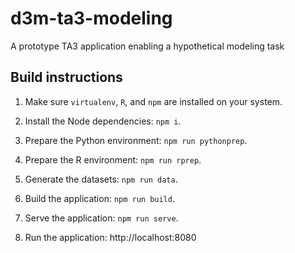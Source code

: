 # d3m-ta3-modeling
A prototype TA3 application enabling a hypothetical modeling task

## Build instructions

1. Make sure `virtualenv`, `R`, and `npm` are installed on your system.

2. Install the Node dependencies: `npm i`.

3. Prepare the Python environment: `npm run pythonprep`.

4. Prepare the R environment: `npm run rprep`.

5. Generate the datasets: `npm run data`.

6. Build the application: `npm run build`.

7. Serve the application: `npm run serve`.

8. Run the application: http://localhost:8080
